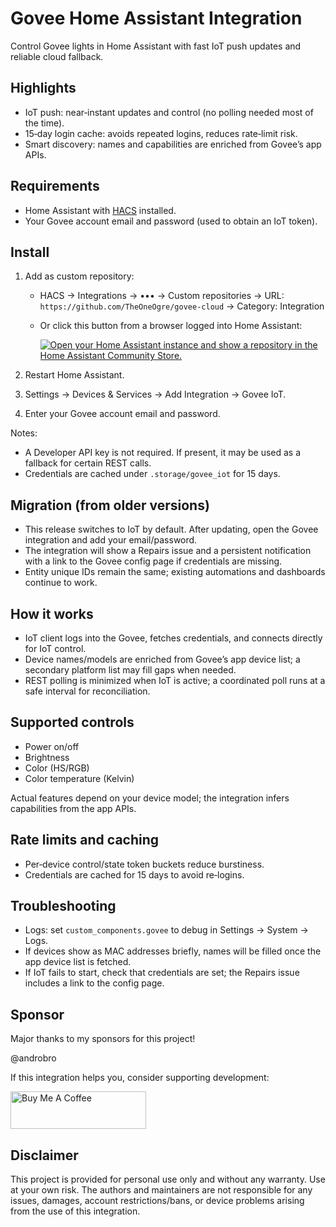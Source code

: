# Govee Home Assistant Integration

Control Govee lights in Home Assistant with fast IoT push updates and reliable cloud fallback.

## Highlights

- IoT push: near‑instant updates and control (no polling needed most of the time).
- 15‑day login cache: avoids repeated logins, reduces rate‑limit risk.
- Smart discovery: names and capabilities are enriched from Govee’s app APIs.

## Requirements

- Home Assistant with [HACS](https://hacs.xyz/) installed.
- Your Govee account email and password (used to obtain an IoT token).

## Install

1) Add as custom repository:
   - HACS → Integrations → ••• → Custom repositories → URL: `https://github.com/TheOneOgre/govee-cloud` → Category: Integration
   - Or click this button from a browser logged into Home Assistant:

     [![Open your Home Assistant instance and show a repository in the Home Assistant Community Store.](https://my.home-assistant.io/badges/hacs_repository.svg)](https://my.home-assistant.io/redirect/hacs_repository/?owner=TheOneOgre&repository=govee-cloud&category=integration)

2) Restart Home Assistant.
3) Settings → Devices & Services → Add Integration → Govee IoT.
4) Enter your Govee account email and password.

Notes:
- A Developer API key is not required. If present, it may be used as a fallback for certain REST calls.
- Credentials are cached under `.storage/govee_iot` for 15 days.

## Migration (from older versions)

- This release switches to IoT by default. After updating, open the Govee integration and add your email/password.
- The integration will show a Repairs issue and a persistent notification with a link to the Govee config page if credentials are missing.
- Entity unique IDs remain the same; existing automations and dashboards continue to work.

## How it works

- IoT client logs into the Govee, fetches credentials, and connects directly for IoT control.
- Device names/models are enriched from Govee’s app device list; a secondary platform list may fill gaps when needed.
- REST polling is minimized when IoT is active; a coordinated poll runs at a safe interval for reconciliation.

## Supported controls

- Power on/off
- Brightness
- Color (HS/RGB)
- Color temperature (Kelvin)

Actual features depend on your device model; the integration infers capabilities from the app APIs.

## Rate limits and caching

- Per‑device control/state token buckets reduce burstiness.
- Credentials are cached for 15 days to avoid re‑logins.

## Troubleshooting

- Logs: set `custom_components.govee` to debug in Settings → System → Logs.
- If devices show as MAC addresses briefly, names will be filled once the app device list is fetched.
- If IoT fails to start, check that credentials are set; the Repairs issue includes a link to the config page.

## Sponsor

Major thanks to my sponsors for this project! 

@androbro

If this integration helps you, consider supporting development:

<a href="https://www.buymeacoffee.com/theogre" target="_blank"><img src="https://cdn.buymeacoffee.com/buttons/v2/default-yellow.png" alt="Buy Me A Coffee" style="height: 60px !important;width: 217px !important;" ></a>

## Disclaimer

This project is provided for personal use only and without any warranty. Use at your own risk. The authors and maintainers are not responsible for any issues, damages, account restrictions/bans, or device problems arising from the use of this integration.
